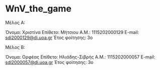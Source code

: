 # WnV_the_game

Μέλος Α:

  Όνομα: Χριστίνα
  Επίθετο: Μήτσιου
  Α.Μ.: 1115202000129
  E-mail: sdi2000129@di.uoa.gr
  Έτος φοίτησης: 3ο
  
Μέλος Β:

  Όνομα: Ορφέας
  Επίθετο: Ηλιάδης-Σιβρής
  Α.Μ.: 1115202000057
  E-mail: sdi2000057@di.uoa.gr
  Έτος φοίτησης: 3ο
